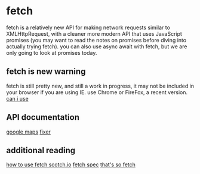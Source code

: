 # fetch

fetch is a relatively new API for making network requests similar to XMLHttpRequest, with a
cleaner more modern API that uses JavaScript promises (you may want to read the
notes on promises before diving into actually trying fetch). you can also use
async await with fetch, but we are only going to look at promises today.

## fetch is new warning

fetch is still pretty new, and still a work in progress, it may not be included
in your browser if you are using IE. use Chrome or FireFox, a recent version.
[can i use](http://caniuse.com/#feat=fetch)


## API documentation

[google maps](https://developers.google.com/maps/documentation/geocoding/intro)
[fixer](http://fixer.io/)


## additional reading

[how to use fetch scotch.io](https://scotch.io/tutorials/how-to-use-the-javascript-fetch-api-to-get-data)
[fetch spec](https://fetch.spec.whatwg.org/)
[that's so fetch](https://jakearchibald.com/2015/thats-so-fetch/)
